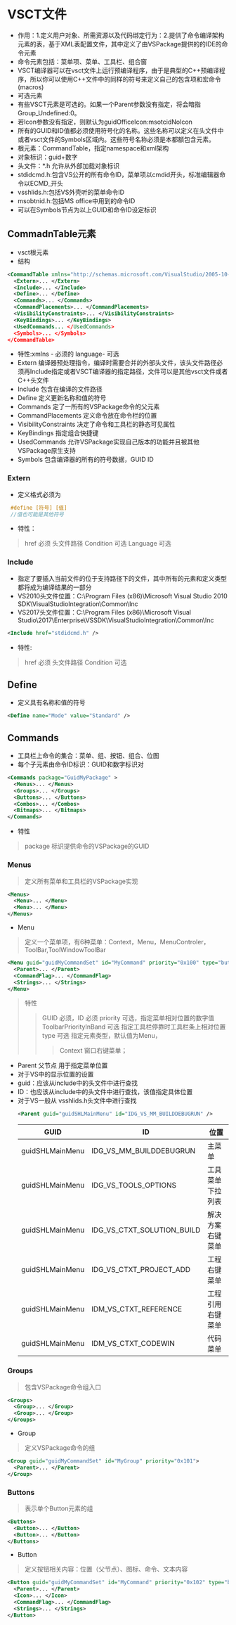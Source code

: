 # VSCT文件

> [VSCT XML架构参考]:(https://docs.microsoft.com/zh-cn/visualstudio/extensibility/vsct-xml-schema-reference)
- 作用：1.定义用户对象、所需资源以及代码绑定行为：2.提供了命令编译架构元素的表，基于XML表配置文件，其中定义了由VSPackage提供的的IDE的命令元素
- 命令元素包括：菜单项、菜单、工具栏、组合窗
- VSCT编译器可以在vsct文件上运行预编译程序，由于是典型的C++预编译程序，所以你可以使用C++文件中的同样的符号来定义自己的包含项和宏命令(macros)
- 可选元素
- 有些VSCT元素是可选的。如果一个Parent参数没有指定，将会暗指Group_Undefined:0。
- 若Icon参数没有指定，则默认为guidOfficeIcon:msotcidNoIcon
- 所有的GUID和ID值都必须使用符号化的名称。这些名称可以定义在头文件中或者vsct文件的Symbols区域内。这些符号名称必须是本都额包含<Include>元素。
- 根元素：CommandTable，指定namespace和xml架构
- 对象标识：guid+数字
- 头文件：*.h 允许从外部加载对象标识
- stdidcmd.h:包含VS公开的所有命令ID，菜单项以cmdid开头，标准编辑器命令以ECMD_开头
- vsshlids.h:包括VS外壳听的菜单命令ID
- msobtnid.h:包括MS office中用到的命令ID
- 可以在Symbols节点为以上GUID和命令ID设定标识

## CommadnTable元素

- vsct根元素
- 结构
```xml
<CommandTable xmlns="http://schemas.microsoft.com/VisualStudio/2005-10-18/CommandTable" xmlns:xs="http://www.w3.org/2001/XMLSchema" >  
  <Extern>... </Extern>  
  <Include>... </Include>  
  <Define>... </Define>  
  <Commands>... </Commands>  
  <CommandPlacements>... </CommandPlacements>  
  <VisibilityConstraints>... </VisibilityConstraints>  
  <KeyBindings>... </KeyBindings>  
  <UsedCommands... </UsedCommands>  
  <Symbols>... </Symbols>  
</CommandTable> 
```
- 特性:xmlns - 必须的 language- 可选
- Extern 编译器预处理指令，编译时需要合并的外部头文件，该头文件路径必须再Include指定或者VSCT编译器的指定路径，文件可以是其他vsct文件或者C++头文件
- Include 包含在编译的文件路径
- Define 定义更新名称和值的符号
- Commands 定了一所有的VSPackage命令的父元素
- CommandPlacements 定义命令放在命令栏的位置
- VisibilityConstraints 决定了命令和工具栏的静态可见属性
- KeyBindings 指定组合快捷键
- UsedCommands 允许VSPackage实现自己版本的功能并且被其他VSPackage原生支持
- Symbols 包含编译器的所有的符号数据，GUID ID

### Extern

- 定义格式必须为
```C++
 #define [符号] [值]
 //值也可能是其他符号
```
- 特性：
> href 必须  头文件路径
> Condition 可选
> Language 可选

### Include

- 指定了要插入当前文件的位于支持路径下的文件，其中所有的元素和定义类型都将成为编译结果的一部分
- VS2010头文件位置：C:\Program Files (x86)\Microsoft Visual Studio 2010 SDK\VisualStudioIntegration\Common\Inc
- VS2017头文件位置：C:\Program Files (x86)\Microsoft Visual Studio\2017\Enterprise\VSSDK\VisualStudioIntegration\Common\Inc
```xml
<Include href="stdidcmd.h" />  
```
- 特性:
> href 必须 头文件路径
> Condition 可选

## Define

- 定义具有名称和值的符号
```xml
<Define name="Mode" value="Standard" />
```

## Commands

- 工具栏上命令的集合：菜单、组、按钮、组合、位图
- 每个子元素由命令ID标识：GUID和数字标识对
```xml
<Commands package="GuidMyPackage" >  
  <Menus>... </Menus>  
  <Groups>... </Groups>  
  <Buttons>... </Buttons>  
  <Combos>... </Combos>  
  <Bitmaps>... </Bitmaps>  
</Commands>  
```
- 特性
> package 标识提供命令的VSPackage的GUID

### Menus 
> 定义所有菜单和工具栏的VSPackage实现
``` xml
<Menus>  
  <Menu>... </Menu>  
  <Menu>... </Menu>  
</Menus>  
```
- Menu
> 定义一个菜单项，有6种菜单：Context，Menu，MenuControler，ToolBar,ToolWindowToolBar
``` xml
<Menu guid="guidMyCommandSet" id="MyCommand" priority="0x100" type="button">  
  <Parent>... </Parent>  
  <CommandFlag>... </CommandFlag>  
  <Strings>... </Strings>  
</Menu>  
```
> 特性
>> GUID 必须，ID 必须
>> priority 可选，指定菜单相对位置的数字值
>> ToolbarPriorityInBand 可选 指定工具栏停靠时工具栏条上相对位置
>> type 可选 指定元素类型，默认值为Menu，
>>> Context 窗口右键菜单；

- Parent 父节点 用于指定菜单位置
- 对于VS中的显示位置的设置
- guid：应该从include中的头文件中进行查找
- ID：也应该从include中的头文件中进行查找，该值指定具体位置
- 对于VS一般从 vsshlids.h头文件中进行查找
  ```xml
  <Parent guid="guidSHLMainMenu" id="IDG_VS_MM_BUILDDEBUGRUN" />
  ```
  |GUID|ID|位置|
  |----|----|----|
  |guidSHLMainMenu|IDG_VS_MM_BUILDDEBUGRUN|主菜单|
  |guidSHLMainMenu|IDG_VS_TOOLS_OPTIONS|工具菜单下拉列表|
  |guidSHLMainMenu|IDG_VS_CTXT_SOLUTION_BUILD|解决方案右键菜单|
  |guidSHLMainMenu|IDG_VS_CTXT_PROJECT_ADD|工程右键菜单|
  |guidSHLMainMenu|IDM_VS_CTXT_REFERENCE|工程引用右键菜单|
  |guidSHLMainMenu|IDM_VS_CTXT_CODEWIN|代码菜单|


### Groups
> 包含VSPackage命令组入口
``` xml
<Groups>  
  <Group>... </Group>  
  <Group>... </Group>  
</Groups>  
```
- Group
> 定义VSPackage命令的组
``` xml
<Group guid="guidMyCommandSet" id="MyGroup" priority="0x101">  
  <Parent>... </Parent>  
</Group>  
```
### Buttons
> 表示单个Button元素的组
``` xml
<Buttons>  
  <Button>... </Button>  
  <Button>... </Button>  
</Buttons>  
```
- Button
> 定义按钮相关内容：位置（父节点）、图标、命令、文本内容
``` xml
<Button guid="guidMyCommandSet" id="MyCommand" priority="0x102" type="button">  
  <Parent>... </Parent>  
  <Icon>... </Icon>  
  <CommandFlag>... </CommandFlag>  
  <Strings>... </Strings>  
</Button>  
```
